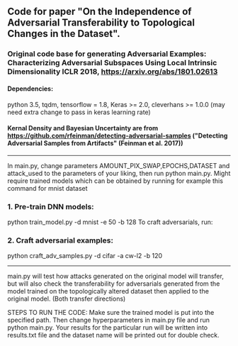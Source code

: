 ## Code for paper "On the Independence of Adversarial Transferability to Topological Changes in the Dataset". 

### Original code base for generating Adversarial Examples: Characterizing Adversarial Subspaces Using Local Intrinsic Dimensionality ICLR 2018, https://arxiv.org/abs/1801.02613

#### Dependencies:
python 3.5, tqdm, tensorflow = 1.8, Keras >= 2.0, cleverhans >= 1.0.0 (may need extra change to pass in keras learning rate)

#### Kernal Density and Bayesian Uncertainty are from https://github.com/rfeinman/detecting-adversarial-samples ("Detecting Adversarial Samples from Artifacts" (Feinman et al. 2017))
---------------------------

In main.py, change parameters AMOUNT_PIX_SWAP,EPOCHS,DATASET and attack_used to the parameters of your liking, then run python main.py. Might require trained models which can be obtained by running for example this command for mnist dataset
### 1. Pre-train DNN models:
python train_model.py -d mnist -e 50 -b 128
To craft adversarials, run:
### 2. Craft adversarial examples:
python craft_adv_samples.py -d cifar -a cw-l2 -b 120

----------------------------------------
main.py will test how attacks generated on the original model will transfer, but will also check the transferability for adversarials generated from the model trained on the topologically altered dataset then applied to the original model. (Both transfer directions)

STEPS TO RUN THE CODE: Make sure the trained model is put into the specified path. Then change hyperparameters in main.py file and run python main.py. Your results for the particular run will be written into results.txt file and the dataset name will be printed out for double check.
